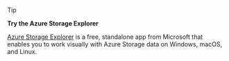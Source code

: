 > [!TIP]
> 
> **Try the Azure Storage Explorer**
> 
> [Azure Storage Explorer](../articles/vs-azure-tools-storage-manage-with-storage-explorer.md) is a free, standalone app from Microsoft that enables you to work visually with Azure Storage data on Windows, macOS, and Linux.
> 
> 


